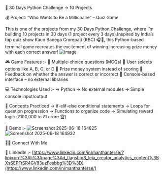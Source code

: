 🐍 30 Days Python Challenge → 10 Projects

💰 Project: “Who Wants to Be a Millionaire” – Quiz Game

This is one of the projects from my 30 Days Python Challenge, where I’m building 10 projects in 30 days (1 project every 3 days).Inspired by India’s top quiz show Kaun Banega Crorepati (KBC) 🎧💼, this Python-based terminal game recreates the excitement of winning increasing prize money with each correct answer!
                                      ![image](https://github.com/user-attachments/assets/a40cba22-00ca-4231-91a1-1e07e9c9e713)
                                      

🎮 Game Features :-
🔸 Multiple-choice questions (MCQs)
🔸 User selects options like A, B, C, or D
🔸 Prize money system instead of scoring
🔸 Feedback on whether the answer is correct or incorrect
🔸 Console-based interface – no external libraries

💻 Technologies Used :-
-> Python 
-> No external modules
-> Simple console input/output

🧠 Concepts Practiced
-> if-elif-else conditional statements
-> Loops for question progression
-> Functions to organize code
-> Simulating reward logic (₹100,000 to ₹1 crore 🏆)

📸 Demo :-
![Screenshot 2025-06-18 164825](https://github.com/user-attachments/assets/d91b531a-9b8f-4f61-9ef4-01e1f61a2715)
![Screenshot 2025-06-18 164932](https://github.com/user-attachments/assets/ee670e33-a8e9-4606-aebb-e1d45d9e5025)

🙇‍♂️ Connect With Me

🔗 LinkedIn :- [https://www.linkedin.com/in/manthanterse/?lipi=urn%3Ali%3Apage%3Ad_flagship3_leia_creator_analytics_content%3BXsSEPTtSR4GV83uzFcsbbg%3D%3D](https://www.linkedin.com/in/manthanterse/)

